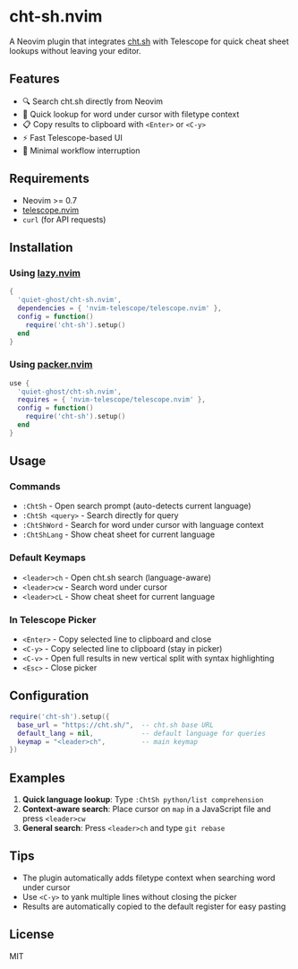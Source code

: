 # cht-sh.nvim

A Neovim plugin that integrates [cht.sh](https://cht.sh) with Telescope for quick cheat sheet lookups without leaving your editor.

## Features

- 🔍 Search cht.sh directly from Neovim
- 🎯 Quick lookup for word under cursor with filetype context
- 📋 Copy results to clipboard with `<Enter>` or `<C-y>`
- ⚡ Fast Telescope-based UI
- 🚀 Minimal workflow interruption

## Requirements

- Neovim >= 0.7
- [telescope.nvim](https://github.com/nvim-telescope/telescope.nvim)
- `curl` (for API requests)

## Installation

### Using [lazy.nvim](https://github.com/folke/lazy.nvim)

```lua
{
  'quiet-ghost/cht-sh.nvim',
  dependencies = { 'nvim-telescope/telescope.nvim' },
  config = function()
    require('cht-sh').setup()
  end
}
```

### Using [packer.nvim](https://github.com/wbthomason/packer.nvim)

```lua
use {
  'quiet-ghost/cht-sh.nvim',
  requires = { 'nvim-telescope/telescope.nvim' },
  config = function()
    require('cht-sh').setup()
  end
}
```

## Usage

### Commands

- `:ChtSh` - Open search prompt (auto-detects current language)
- `:ChtSh <query>` - Search directly for query
- `:ChtShWord` - Search for word under cursor with language context
- `:ChtShLang` - Show cheat sheet for current language

### Default Keymaps

- `<leader>ch` - Open cht.sh search (language-aware)
- `<leader>cw` - Search word under cursor
- `<leader>cL` - Show cheat sheet for current language

### In Telescope Picker

- `<Enter>` - Copy selected line to clipboard and close
- `<C-y>` - Copy selected line to clipboard (stay in picker)
- `<C-v>` - Open full results in new vertical split with syntax highlighting
- `<Esc>` - Close picker

## Configuration

```lua
require('cht-sh').setup({
  base_url = "https://cht.sh/",  -- cht.sh base URL
  default_lang = nil,            -- default language for queries
  keymap = "<leader>ch",         -- main keymap
})
```

## Examples

1. **Quick language lookup**: Type `:ChtSh python/list comprehension`
2. **Context-aware search**: Place cursor on `map` in a JavaScript file and press `<leader>cw`
3. **General search**: Press `<leader>ch` and type `git rebase`

## Tips

- The plugin automatically adds filetype context when searching word under cursor
- Use `<C-y>` to yank multiple lines without closing the picker
- Results are automatically copied to the default register for easy pasting

## License

MIT
